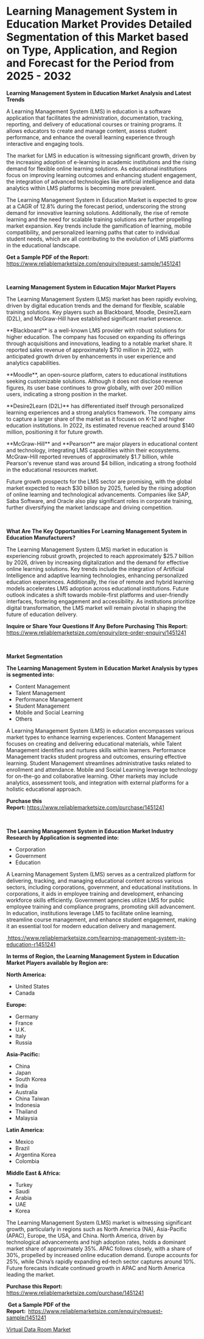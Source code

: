 <p><h1>Learning Management System in Education Market Provides Detailed Segmentation of this Market based on Type, Application, and Region and Forecast for the Period from 2025 - 2032</h1></p><p><strong>Learning Management System in Education Market Analysis and Latest Trends</strong></p>
<p><p>A Learning Management System (LMS) in education is a software application that facilitates the administration, documentation, tracking, reporting, and delivery of educational courses or training programs. It allows educators to create and manage content, assess student performance, and enhance the overall learning experience through interactive and engaging tools.</p><p>The market for LMS in education is witnessing significant growth, driven by the increasing adoption of e-learning in academic institutions and the rising demand for flexible online learning solutions. As educational institutions focus on improving learning outcomes and enhancing student engagement, the integration of advanced technologies like artificial intelligence and data analytics within LMS platforms is becoming more prevalent.</p><p>The Learning Management System in Education Market is expected to grow at a CAGR of 12.8% during the forecast period, underscoring the strong demand for innovative learning solutions. Additionally, the rise of remote learning and the need for scalable training solutions are further propelling market expansion. Key trends include the gamification of learning, mobile compatibility, and personalized learning paths that cater to individual student needs, which are all contributing to the evolution of LMS platforms in the educational landscape.</p></p>
<p><strong>Get a Sample PDF of the Report:&nbsp;</strong> <a href="https://www.reliablemarketsize.com/enquiry/request-sample/1451241?utm_campaign=3009&utm_medium=2&utm_source=Github&utm_content=ia&utm_term=09032025&utm_id=learning-management-system-in-education">https://www.reliablemarketsize.com/enquiry/request-sample/1451241</a></p>
<p>&nbsp;</p>
<p><strong>Learning Management System in Education Major Market Players</strong></p>
<p><p>The Learning Management System (LMS) market has been rapidly evolving, driven by digital education trends and the demand for flexible, scalable training solutions. Key players such as Blackboard, Moodle, Desire2Learn (D2L), and McGraw-Hill have established significant market presence.</p><p>**Blackboard** is a well-known LMS provider with robust solutions for higher education. The company has focused on expanding its offerings through acquisitions and innovations, leading to a notable market share. It reported sales revenue of approximately $710 million in 2022, with anticipated growth driven by enhancements in user experience and analytics capabilities.</p><p>**Moodle**, an open-source platform, caters to educational institutions seeking customizable solutions. Although it does not disclose revenue figures, its user base continues to grow globally, with over 200 million users, indicating a strong position in the market.</p><p>**Desire2Learn (D2L)** has differentiated itself through personalized learning experiences and a strong analytics framework. The company aims to capture a larger share of the market as it focuses on K-12 and higher education institutions. In 2022, its estimated revenue reached around $140 million, positioning it for future growth.</p><p>**McGraw-Hill** and **Pearson** are major players in educational content and technology, integrating LMS capabilities within their ecosystems. McGraw-Hill reported revenues of approximately $1.7 billion, while Pearson's revenue stand was around $4 billion, indicating a strong foothold in the educational resources market.</p><p>Future growth prospects for the LMS sector are promising, with the global market expected to reach $30 billion by 2025, fueled by the rising adoption of online learning and technological advancements. Companies like SAP, Saba Software, and Oracle also play significant roles in corporate training, further diversifying the market landscape and driving competition.</p></p>
<p>&nbsp;</p>
<p><strong>What Are The Key Opportunities For Learning Management System in Education Manufacturers?</strong></p>
<p><p>The Learning Management System (LMS) market in education is experiencing robust growth, projected to reach approximately $25.7 billion by 2026, driven by increasing digitalization and the demand for effective online learning solutions. Key trends include the integration of Artificial Intelligence and adaptive learning technologies, enhancing personalized education experiences. Additionally, the rise of remote and hybrid learning models accelerates LMS adoption across educational institutions. Future outlook indicates a shift towards mobile-first platforms and user-friendly interfaces, fostering engagement and accessibility. As institutions prioritize digital transformation, the LMS market will remain pivotal in shaping the future of education delivery.</p></p>
<p><strong>Inquire or Share Your Questions If Any Before Purchasing This Report:</strong> <a href="https://www.reliablemarketsize.com/enquiry/pre-order-enquiry/1451241?utm_campaign=3009&utm_medium=2&utm_source=Github&utm_content=ia&utm_term=09032025&utm_id=learning-management-system-in-education">https://www.reliablemarketsize.com/enquiry/pre-order-enquiry/1451241</a></p>
<p>&nbsp;</p>
<p><strong>Market Segmentation</strong></p>
<p><strong>The Learning Management System in Education Market Analysis by types is segmented into:</strong></p>
<p><ul><li>Content Management</li><li>Talent Management</li><li>Performance Management</li><li>Student Management</li><li>Mobile and Social Learning</li><li>Others</li></ul></p>
<p><p>A Learning Management System (LMS) in education encompasses various market types to enhance learning experiences. Content Management focuses on creating and delivering educational materials, while Talent Management identifies and nurtures skills within learners. Performance Management tracks student progress and outcomes, ensuring effective learning. Student Management streamlines administrative tasks related to enrollment and attendance. Mobile and Social Learning leverage technology for on-the-go and collaborative learning. Other markets may include analytics, assessment tools, and integration with external platforms for a holistic educational approach.</p></p>
<p><strong>Purchase this Report:&nbsp;</strong><a href="https://www.reliablemarketsize.com/purchase/1451241?utm_campaign=3009&utm_medium=2&utm_source=Github&utm_content=ia&utm_term=09032025&utm_id=learning-management-system-in-education">https://www.reliablemarketsize.com/purchase/1451241</a></p>
<p>&nbsp;</p>
<p><strong>The Learning Management System in Education Market Industry Research by Application is segmented into:</strong></p>
<p><ul><li>Corporation</li><li>Government</li><li>Education</li></ul></p>
<p><p>A Learning Management System (LMS) serves as a centralized platform for delivering, tracking, and managing educational content across various sectors, including corporations, government, and educational institutions. In corporations, it aids in employee training and development, enhancing workforce skills efficiently. Government agencies utilize LMS for public employee training and compliance programs, promoting skill advancement. In education, institutions leverage LMS to facilitate online learning, streamline course management, and enhance student engagement, making it an essential tool for modern education delivery and management.</p></p>
<p><a href="https://www.reliablemarketsize.com/learning-management-system-in-education-r1451241?utm_campaign=3009&utm_medium=2&utm_source=Github&utm_content=ia&utm_term=09032025&utm_id=learning-management-system-in-education">&nbsp;https://www.reliablemarketsize.com/learning-management-system-in-education-r1451241</a></p>
<p><strong>In terms of Region, the Learning Management System in Education Market Players available by Region are:</strong></p>
<p>
    <p> <strong> North America: </strong>
        <ul>
            <li>United States</li>
            <li>Canada</li>
        </ul>
        </p> 
    <p> <strong> Europe: </strong>
        <ul>
            <li>Germany</li>
            <li>France</li>
            <li>U.K.</li>
            <li>Italy</li>
            <li>Russia</li>
        </ul>
        </p> 
    <p> <strong> Asia-Pacific: </strong>
        <ul>
            <li>China</li>
            <li>Japan</li>
            <li>South Korea</li>
            <li>India</li>
            <li>Australia</li>
            <li>China Taiwan</li>
            <li>Indonesia</li>
            <li>Thailand</li>
            <li>Malaysia</li>
        </ul>
        </p> 
    <p> <strong> Latin America: </strong>
        <ul>
            <li>Mexico</li>
            <li>Brazil</li>
            <li>Argentina Korea</li>
            <li>Colombia</li>
        </ul>
        </p> 
    <p> <strong> Middle East & Africa: </strong>
        <ul>
            <li>Turkey</li>
            <li>Saudi</li>
            <li>Arabia</li>
            <li>UAE</li>
            <li>Korea</li>
        </ul>
    </p>
    </p>
<p><p>The Learning Management System (LMS) market is witnessing significant growth, particularly in regions such as North America (NA), Asia-Pacific (APAC), Europe, the USA, and China. North America, driven by technological advancements and high adoption rates, holds a dominant market share of approximately 35%. APAC follows closely, with a share of 30%, propelled by increased online education demand. Europe accounts for 25%, while China’s rapidly expanding ed-tech sector captures around 10%. Future forecasts indicate continued growth in APAC and North America leading the market.</p></p>
<p><strong>Purchase this Report: </strong><a href="https://www.reliablemarketsize.com/purchase/1451241?utm_campaign=3009&utm_medium=2&utm_source=Github&utm_content=ia&utm_term=09032025&utm_id=learning-management-system-in-education">https://www.reliablemarketsize.com/purchase/1451241</a></p>
<p>&nbsp;<strong>Get a Sample PDF of the Report:&nbsp;&nbsp;</strong><a href="https://www.reliablemarketsize.com/enquiry/request-sample/1451241?utm_campaign=3009&utm_medium=2&utm_source=Github&utm_content=ia&utm_term=09032025&utm_id=learning-management-system-in-education">https://www.reliablemarketsize.com/enquiry/request-sample/1451241</a></p>
<p><strong></strong></p>
<p><p><a href="https://github.com/darenph8er/Market-Research-Report-List-1/blob/main/virtual-data-room-market.md?utm_campaign=3009&utm_medium=2&utm_source=Github&utm_content=ia&utm_term=09032025&utm_id=learning-management-system-in-education">Virtual Data Room Market</a></p></p>